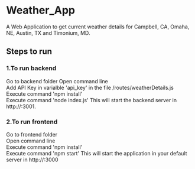 # Weather_App
A Web Application to get current weather details for Campbell, CA, Omaha, NE, Austin, TX and Timonium, MD.

## Steps to run

### 1.To run backend
Go to backend folder Open command line <br/>
Add API Key in varialble 'api_key' in the file /routes/weatherDetails.js <br/>
Execute command 'npm install' <br/>
Execute command 'node index.js' This will start the backend server in http://:3001. 


### 2.To run frontend
Go to frontend folder <br/>
Open command line <br/>
Execute command 'npm install' <br/>
Execute command 'npm start' This will start the application in your default server in http://:3000
